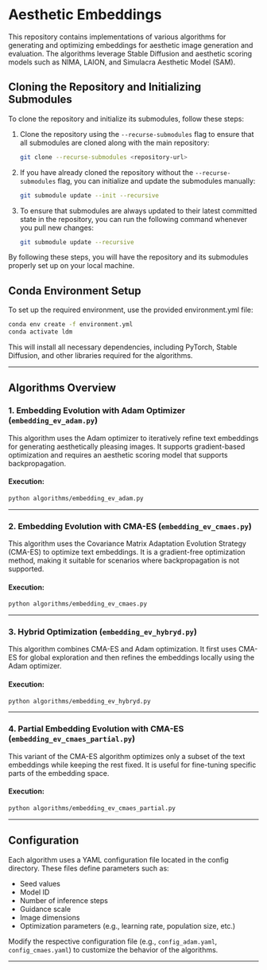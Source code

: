 # Aesthetic Embeddings

This repository contains implementations of various algorithms for generating and optimizing embeddings for aesthetic image generation and evaluation. The algorithms leverage Stable Diffusion and aesthetic scoring models such as NIMA, LAION, and Simulacra Aesthetic Model (SAM).

## Cloning the Repository and Initializing Submodules

To clone the repository and initialize its submodules, follow these steps:

1. Clone the repository using the `--recurse-submodules` flag to ensure that all submodules are cloned along with the main repository:
    ```bash
    git clone --recurse-submodules <repository-url>
    ```

2. If you have already cloned the repository without the `--recurse-submodules` flag, you can initialize and update the submodules manually:
    ```bash
    git submodule update --init --recursive
    ```

3. To ensure that submodules are always updated to their latest committed state in the repository, you can run the following command whenever you pull new changes:
    ```bash
    git submodule update --recursive
    ```

By following these steps, you will have the repository and its submodules properly set up on your local machine.

## Conda Environment Setup

To set up the required environment, use the provided environment.yml file:

```bash
conda env create -f environment.yml
conda activate ldm
```

This will install all necessary dependencies, including PyTorch, Stable Diffusion, and other libraries required for the algorithms.

---

## Algorithms Overview

### 1. **Embedding Evolution with Adam Optimizer (`embedding_ev_adam.py`)**
This algorithm uses the Adam optimizer to iteratively refine text embeddings for generating aesthetically pleasing images. It supports gradient-based optimization and requires an aesthetic scoring model that supports backpropagation.

#### Execution:
```bash
python algorithms/embedding_ev_adam.py
```

---

### 2. **Embedding Evolution with CMA-ES (`embedding_ev_cmaes.py`)**
This algorithm uses the Covariance Matrix Adaptation Evolution Strategy (CMA-ES) to optimize text embeddings. It is a gradient-free optimization method, making it suitable for scenarios where backpropagation is not supported.

#### Execution:
```bash
python algorithms/embedding_ev_cmaes.py
```

---

### 3. **Hybrid Optimization (`embedding_ev_hybryd.py`)**
This algorithm combines CMA-ES and Adam optimization. It first uses CMA-ES for global exploration and then refines the embeddings locally using the Adam optimizer.

#### Execution:
```bash
python algorithms/embedding_ev_hybryd.py
```

---

### 4. **Partial Embedding Evolution with CMA-ES (`embedding_ev_cmaes_partial.py`)**
This variant of the CMA-ES algorithm optimizes only a subset of the text embeddings while keeping the rest fixed. It is useful for fine-tuning specific parts of the embedding space.

#### Execution:
```bash
python algorithms/embedding_ev_cmaes_partial.py
```

---

## Configuration

Each algorithm uses a YAML configuration file located in the config directory. These files define parameters such as:

- Seed values
- Model ID
- Number of inference steps
- Guidance scale
- Image dimensions
- Optimization parameters (e.g., learning rate, population size, etc.)

Modify the respective configuration file (e.g., `config_adam.yaml`, `config_cmaes.yaml`) to customize the behavior of the algorithms.

---
